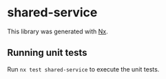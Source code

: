 # shared-service

This library was generated with [Nx](https://nx.dev).

## Running unit tests

Run `nx test shared-service` to execute the unit tests.

